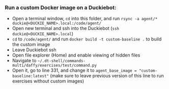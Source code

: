 
### Run a custom Docker image on a Duckiebot:

- Open a terminal window, `cd` into this folder, and run `rsync -a agent/* duckie@<DUCKIE_NAME>.local:/code/agent/`
- Open new terminal and ssh into the Duckiebot (`ssh duckie@<DUCKIE_NAME>.local`)
- `cd` to `/code/agent/` and run `docker build -t custom-baseline .` to build the custom image
- Leave Duckiebot ssh
- Open file explorer (Home) and enable viewing of hidden files
- Navigate to `~/.dt-shell/commands-multi/daffy/exercises/test/command.py`
- Open it, go to line 331, and change it to `agent_base_image = "custom-baseline:latest"` (make sure to leave previous version of this line to run exercises without custom images)
